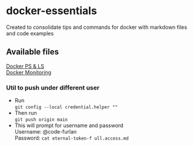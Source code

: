 # docker-essentials
Created to consolidate tips and commands for docker with markdown files and code examples

## Available files

[Docker PS & LS](./docker-ps-ls.md)  
[Docker Monitoring](./docker-monitoring.md)  

### Util to push under different user  
- Run  
`git config --local credential.helper ""`  
- Then run  
`git push origin main`  
- This will prompt for username and password  
Username: @code-furlan  
Password: `cat eternal-token-f ull.access.md`  

